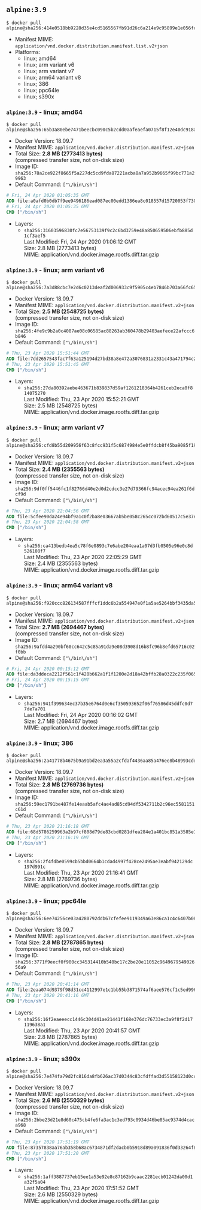 ## `alpine:3.9`

```console
$ docker pull alpine@sha256:414e0518bb9228d35e4cd5165567fb91d26c6a214e9c95899e1e056fcd349011
```

-	Manifest MIME: `application/vnd.docker.distribution.manifest.list.v2+json`
-	Platforms:
	-	linux; amd64
	-	linux; arm variant v6
	-	linux; arm variant v7
	-	linux; arm64 variant v8
	-	linux; 386
	-	linux; ppc64le
	-	linux; s390x

### `alpine:3.9` - linux; amd64

```console
$ docker pull alpine@sha256:65b3a80ebe7471beecbc090c5b2cdd0aafeaefa0715f8f12e40dc918a3a70e32
```

-	Docker Version: 18.09.7
-	Manifest MIME: `application/vnd.docker.distribution.manifest.v2+json`
-	Total Size: **2.8 MB (2773413 bytes)**  
	(compressed transfer size, not on-disk size)
-	Image ID: `sha256:78a2ce922f8665f5a227dc5cd9fda87221acba8a7a952b9665f99bc771a29963`
-	Default Command: `["\/bin\/sh"]`

```dockerfile
# Fri, 24 Apr 2020 01:05:35 GMT
ADD file:a0afd0b0db7f9ee9496186ead087ec00edd1386ea8c018557d15720053f7308e in / 
# Fri, 24 Apr 2020 01:05:35 GMT
CMD ["/bin/sh"]
```

-	Layers:
	-	`sha256:31603596830fc7e56753139f9c2c6bd3759e48a850659506ebfb885d1cf3aef5`  
		Last Modified: Fri, 24 Apr 2020 01:06:12 GMT  
		Size: 2.8 MB (2773413 bytes)  
		MIME: application/vnd.docker.image.rootfs.diff.tar.gzip

### `alpine:3.9` - linux; arm variant v6

```console
$ docker pull alpine@sha256:7a3d88cbc7e2d6c0213deaf2d006933c9f5905c4eb7846b703a66fc6504000b7
```

-	Docker Version: 18.09.7
-	Manifest MIME: `application/vnd.docker.distribution.manifest.v2+json`
-	Total Size: **2.5 MB (2548725 bytes)**  
	(compressed transfer size, not on-disk size)
-	Image ID: `sha256:4fe9c9b2a0c4087ae08c06585ac88263ab360478b29403aefece22afccc6b846`
-	Default Command: `["\/bin\/sh"]`

```dockerfile
# Thu, 23 Apr 2020 15:51:44 GMT
ADD file:7dd2657543fac7f63a125194d27bd38a8e472a3076831a2331c43a471794c210 in / 
# Thu, 23 Apr 2020 15:51:45 GMT
CMD ["/bin/sh"]
```

-	Layers:
	-	`sha256:27da80392aebe463671b839837d59af1261218364b4261ceb2eca0f814075270`  
		Last Modified: Thu, 23 Apr 2020 15:52:21 GMT  
		Size: 2.5 MB (2548725 bytes)  
		MIME: application/vnd.docker.image.rootfs.diff.tar.gzip

### `alpine:3.9` - linux; arm variant v7

```console
$ docker pull alpine@sha256:cfd8b55d209956f63c8fcc931f5c6874984e5e0ffdcb8f45ba9085f190385d73
```

-	Docker Version: 18.09.7
-	Manifest MIME: `application/vnd.docker.distribution.manifest.v2+json`
-	Total Size: **2.4 MB (2355563 bytes)**  
	(compressed transfer size, not on-disk size)
-	Image ID: `sha256:9df0ff5446fc1f82766d40e2d0d2cdcc3e27d79366fc94acec94ea261f6dcf9d`
-	Default Command: `["\/bin\/sh"]`

```dockerfile
# Thu, 23 Apr 2020 22:04:56 GMT
ADD file:5cfee90da24e94bf9a1c0f2ba8e03667ab5be058c265cc072bd60517c5e37eb4 in / 
# Thu, 23 Apr 2020 22:04:58 GMT
CMD ["/bin/sh"]
```

-	Layers:
	-	`sha256:ca413bedb4ea5c78f6e0893c7e6abe204eaa1a07d3fb0505e96e0c8d526108f7`  
		Last Modified: Thu, 23 Apr 2020 22:05:29 GMT  
		Size: 2.4 MB (2355563 bytes)  
		MIME: application/vnd.docker.image.rootfs.diff.tar.gzip

### `alpine:3.9` - linux; arm64 variant v8

```console
$ docker pull alpine@sha256:f920ccc826134587fffcf1ddc6b2a554947e0f1a5ae5264bbf3435da5b2e8e61
```

-	Docker Version: 18.09.7
-	Manifest MIME: `application/vnd.docker.distribution.manifest.v2+json`
-	Total Size: **2.7 MB (2694467 bytes)**  
	(compressed transfer size, not on-disk size)
-	Image ID: `sha256:9afdd4a290bf60cc642c5c85a91da9e08d3908d16b8fc96b8efd65716c02f0bb`
-	Default Command: `["\/bin\/sh"]`

```dockerfile
# Fri, 24 Apr 2020 00:15:12 GMT
ADD file:da3ddeca2212f561c1f428b662a1f1f1200e2d18a42bffb28a0322c235f06582 in / 
# Fri, 24 Apr 2020 00:15:15 GMT
CMD ["/bin/sh"]
```

-	Layers:
	-	`sha256:941f399634ec37b35e6764d0e6cf350593652f06f76586d45ddfc0d77de7a701`  
		Last Modified: Fri, 24 Apr 2020 00:16:02 GMT  
		Size: 2.7 MB (2694467 bytes)  
		MIME: application/vnd.docker.image.rootfs.diff.tar.gzip

### `alpine:3.9` - linux; 386

```console
$ docker pull alpine@sha256:2a41778b4675b9a91bd2ea3a55a2cfdaf4436aa85a476ee8b48993cdd6989a18
```

-	Docker Version: 18.09.7
-	Manifest MIME: `application/vnd.docker.distribution.manifest.v2+json`
-	Total Size: **2.8 MB (2769736 bytes)**  
	(compressed transfer size, not on-disk size)
-	Image ID: `sha256:59ec1791be487fe14eaab5afc4ae4ad85cd94df5342711b2c96ec5581151c61d`
-	Default Command: `["\/bin\/sh"]`

```dockerfile
# Thu, 23 Apr 2020 21:16:18 GMT
ADD file:68d5786259963a2b97cf808d79de83cbd0281dfea284e1a401bc851a3585e1bd in / 
# Thu, 23 Apr 2020 21:16:19 GMT
CMD ["/bin/sh"]
```

-	Layers:
	-	`sha256:2f4fdbe0599cb5bbd0664b1cdad4997f428ce2495ae3eabf942129dc197d991c`  
		Last Modified: Thu, 23 Apr 2020 21:16:41 GMT  
		Size: 2.8 MB (2769736 bytes)  
		MIME: application/vnd.docker.image.rootfs.diff.tar.gzip

### `alpine:3.9` - linux; ppc64le

```console
$ docker pull alpine@sha256:6ee74256ce03a4280792ddb67cfefee9119349a63e86ca1c4c6407b08fec008e
```

-	Docker Version: 18.09.7
-	Manifest MIME: `application/vnd.docker.distribution.manifest.v2+json`
-	Total Size: **2.8 MB (2787865 bytes)**  
	(compressed transfer size, not on-disk size)
-	Image ID: `sha256:3771f9eecf0f900cc345314410b540bc17c2be20e11052c964967954902656a9`
-	Default Command: `["\/bin\/sh"]`

```dockerfile
# Thu, 23 Apr 2020 20:41:14 GMT
ADD file:2eaa074d9379f98d31cc4112997e1c1bb55b3871574af6aee576cf1c5ed99645 in / 
# Thu, 23 Apr 2020 20:41:16 GMT
CMD ["/bin/sh"]
```

-	Layers:
	-	`sha256:16f2eaeeecc1446c304d41ae21441f168e376dc76733ec3a9f8f2d17119638a1`  
		Last Modified: Thu, 23 Apr 2020 20:41:57 GMT  
		Size: 2.8 MB (2787865 bytes)  
		MIME: application/vnd.docker.image.rootfs.diff.tar.gzip

### `alpine:3.9` - linux; s390x

```console
$ docker pull alpine@sha256:7e474fa79d2fc816da8fb626ac37d0344c83cfdffad3d55158123d0cc2683b98
```

-	Docker Version: 18.09.7
-	Manifest MIME: `application/vnd.docker.distribution.manifest.v2+json`
-	Total Size: **2.6 MB (2550329 bytes)**  
	(compressed transfer size, not on-disk size)
-	Image ID: `sha256:2bbe23d21e8d60c475cb4fe6fa3ac1c3ed793c0934d46be85ac9374d4caca968`
-	Default Command: `["\/bin\/sh"]`

```dockerfile
# Thu, 23 Apr 2020 17:51:19 GMT
ADD file:87357838aa76ab358b68ac6734871df2dacb0b5918d89a091836f0d33264f803 in / 
# Thu, 23 Apr 2020 17:51:20 GMT
CMD ["/bin/sh"]
```

-	Layers:
	-	`sha256:1aff3887737eb15ee1a53e92e8c87162b9caac2281ecb01242da00d1a32f5a04`  
		Last Modified: Thu, 23 Apr 2020 17:51:52 GMT  
		Size: 2.6 MB (2550329 bytes)  
		MIME: application/vnd.docker.image.rootfs.diff.tar.gzip
